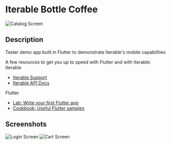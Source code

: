 # Iterable Bottle Coffee

![Catalog Screen]("screenshots/catalog_screen.png)

## Description 
Tester demo app built in Flutter to demonstrate Iterable's mobile capabilities

A few resources to get you up to speed with Flutter and with Iterable:
Iterable
- [Iterable Support](https://support.iterable.com/hc/en-us)
- [Iterable API Docs](https://api.iterable.com/api/docs)

Flutter
- [Lab: Write your first Flutter app](https://flutter.dev/docs/get-started/codelab)
- [Cookbook: Useful Flutter samples](https://flutter.dev/docs/cookbook)

## Screenshots

![Login Screen]("screenshots/login_screen.png)
![Cart Screen]("screenshots/cart_screen.png)

